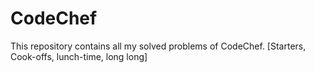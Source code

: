 <h1>CodeChef</h1>
<p>This repository contains all my solved problems of CodeChef. [Starters, Cook-offs, lunch-time, long long]</p>
